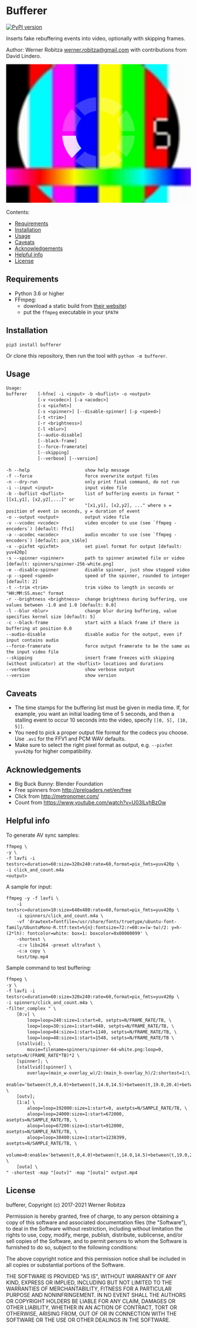 # Bufferer

[![PyPI version](https://img.shields.io/pypi/v/bufferer.svg)](https://pypi.org/project/bufferer)

Inserts fake rebuffering events into video, optionally with skipping frames.

Author: Werner Robitza <werner.robitza@gmail.com> with contributions from David Lindero.

![](preview.gif)

Contents:

- [Requirements](#requirements)
- [Installation](#installation)
- [Usage](#usage)
- [Caveats](#caveats)
- [Acknowledgements](#acknowledgements)
- [Helpful info](#helpful-info)
- [License](#license)

## Requirements

- Python 3.6 or higher
- FFmpeg:
    - download a static build from [their website](http://ffmpeg.org/download.html))
    - put the `ffmpeg` executable in your `$PATH`

## Installation

    pip3 install bufferer

Or clone this repository, then run the tool with `python -m bufferer`.

## Usage

    Usage:
    bufferer    [-hfne] -i <input> -b <buflist> -o <output>
                [-v <vcodec>] [-a <acodec>]
                [-x <pixfmt>]
                [-s <spinner>] [--disable-spinner] [-p <speed>]
                [-t <trim>]
                [-r <brightness>]
                [-l <blur>]
                [--audio-disable]
                [--black-frame]
                [--force-framerate]
                [--skipping]
                [--verbose] [--version]

    -h --help                     show help message
    -f --force                    force overwrite output files
    -n --dry-run                  only print final command, do not run
    -i --input <input>            input video file
    -b --buflist <buflist>        list of buffering events in format "[[x1,y1], [x2,y2],...]" or
                                  "[x1,y1], [x2,y2], ..." where x = position of event in seconds, y = duration of event
    -o --output <output>          output video file
    -v --vcodec <vcodec>          video encoder to use (see `ffmpeg -encoders`) [default: ffv1]
    -a --acodec <acodec>          audio encoder to use (see `ffmpeg -encoders`) [default: pcm_s16le]
    -x --pixfmt <pixfmt>          set pixel format for output [default: yuv420p]
    -s --spinner <spinner>        path to spinner animated file or video [default: spinners/spinner-256-white.png]
    -e --disable-spinner          disable spinner, just show stopped video
    -p --speed <speed>            speed of the spinner, rounded to integer [default: 2]
    -t --trim <trim>              trim video to length in seconds or "HH:MM:SS.msec" format
    -r --brightness <brightness>  change brightness during buffering, use values between -1.0 and 1.0 [default: 0.0]
    -l --blur <blur>              change blur during buffering, value specifies kernel size [default: 5]
    -c --black-frame              start with a black frame if there is buffering at position 0.0
    --audio-disable               disable audio for the output, even if input contains audio
    --force-framerate             force output framerate to be the same as the input video file
    --skipping                    insert frame freezes with skipping (without indicator) at the <buflist> locations and durations
    --verbose                     show verbose output
    --version                     show version

## Caveats

- The time stamps for the buffering list must be given in media time. If, for example, you want an initial loading time of 5 seconds, and then a stalling event to occur 10 seconds into the video, specify `[[0, 5], [10, 5]]`.
- You need to pick a proper output file format for the codecs you choose. Use `.avi` for the FFV1 and PCM WAV defaults.
- Make sure to select the right pixel format as output, e.g. `--pixfmt yuv420p` for higher compatibility.

## Acknowledgements

- Big Buck Bunny: Blender Foundation
- Free spinners from http://preloaders.net/en/free
- Click from http://metronomer.com/
- Count from https://www.youtube.com/watch?v=U03lLvhBzOw

## Helpful info

To generate AV sync samples:

```
ffmpeg \
-y \
-f lavfi -i testsrc=duration=60:size=320x240:rate=60,format=pix_fmts=yuv420p \
-i click_and_count.m4a
<output>
```

A sample for input:

```
ffmpeg -y -f lavfi \
    -i testsrc=duration=10:size=640x480:rate=60,format=pix_fmts=yuv420p \
    -i spinners/click_and_count.m4a \
    -vf 'drawtext=fontfile=/usr/share/fonts/truetype/ubuntu-font-family/UbuntuMono-R.ttf:text=%{n}:fontsize=72:r=60:x=(w-tw)/2: y=h-(2*lh): fontcolor=white: box=1: boxcolor=0x00000099' \
    -shortest \
    -c:v libx264 -preset ultrafast \
    -c:a copy \
    test/tmp.mp4
```

Sample command to test buffering:

```
ffmpeg \
-y \
-f lavfi -i testsrc=duration=60:size=320x240:rate=60,format=pix_fmts=yuv420p \
-i spinners/click_and_count.m4a \
-filter_complex " \
    [0:v] \
        loop=loop=240:size=1:start=0, setpts=N/FRAME_RATE/TB, \
        loop=loop=30:size=1:start=840, setpts=N/FRAME_RATE/TB, \
        loop=loop=84:size=1:start=1140, setpts=N/FRAME_RATE/TB, \
        loop=loop=48:size=1:start=1548, setpts=N/FRAME_RATE/TB \
    [stallvid]; \
        movie=filename=spinners/spinner-64-white.png:loop=0, setpts=N/(FRAME_RATE*TB)*2 \
    [spinner]; \
    [stallvid][spinner] \
        overlay=(main_w-overlay_w)/2:(main_h-overlay_h)/2:shortest=1:\
        enable='between(t,0,4.0)+between(t,14.0,14.5)+between(t,19.0,20.4)+between(t,25.8,26.6)' \
    [outv];
    [1:a] \
        aloop=loop=192000:size=1:start=0, asetpts=N/SAMPLE_RATE/TB, \
        aloop=loop=24000:size=1:start=672000, asetpts=N/SAMPLE_RATE/TB, \
        aloop=loop=67200:size=1:start=912000, asetpts=N/SAMPLE_RATE/TB, \
        aloop=loop=38400:size=1:start=1238399, asetpts=N/SAMPLE_RATE/TB, \
        volume=0:enable='between(t,0,4.0)+between(t,14.0,14.5)+between(t,19.0,20.4)+between(t,25.8,26.6)' \
    [outa] \
" -shortest -map "[outv]" -map "[outa]" output.mp4
```

## License

bufferer, Copyright (c) 2017-2021 Werner Robitza

Permission is hereby granted, free of charge, to any person obtaining a copy of this software and associated documentation files (the "Software"), to deal in the Software without restriction, including without limitation the rights to use, copy, modify, merge, publish, distribute, sublicense, and/or sell copies of the Software, and to permit persons to whom the Software is furnished to do so, subject to the following conditions:

The above copyright notice and this permission notice shall be included in all copies or substantial portions of the Software.

THE SOFTWARE IS PROVIDED "AS IS", WITHOUT WARRANTY OF ANY KIND, EXPRESS OR IMPLIED, INCLUDING BUT NOT LIMITED TO THE WARRANTIES OF MERCHANTABILITY, FITNESS FOR A PARTICULAR PURPOSE AND NONINFRINGEMENT. IN NO EVENT SHALL THE AUTHORS OR COPYRIGHT HOLDERS BE LIABLE FOR ANY CLAIM, DAMAGES OR OTHER LIABILITY, WHETHER IN AN ACTION OF CONTRACT, TORT OR OTHERWISE, ARISING FROM, OUT OF OR IN CONNECTION WITH THE SOFTWARE OR THE USE OR OTHER DEALINGS IN THE SOFTWARE.